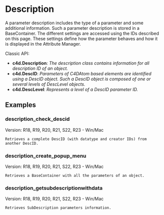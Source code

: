 # Description

A parameter description includes the type of a parameter and some additional information. Such a parameter description is stored in a BaseContainer. The different settings are accessed using the IDs described on this page. 
These settings define how the parameter behaves and how it is displayed in the Attribute Manager.

Classic API:
- **c4d.Description**: *The description class contains information for all description ID of an object.*
- **c4d.DescID**: *Parameters of C4DAtom based elements are identified using a DescID object. Such a DescID object is composed of one or several levels of DescLevel objects.*
- **c4d.DescLevel**: *Represents a level of a DescID parameter ID.*

## Examples

### description_check_descid
Version: R18, R19, R20, R21, S22, R23 - Win/Mac

    Retrieves a complete DescID (with datatype and creator IDs) from another DescID.

### description_create_popup_menu
Version: R18, R19, R20, R21, S22, R23 - Win/Mac

    Retrieves a BaseContainer with all the parameters of an object.
    
### description_getsubdescriptionwithdata
Version: R18, R19, R20, R21, S22, R23 - Win/Mac

    Retrieves SubDescription parameters information.
